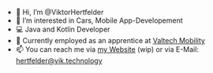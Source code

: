 - 👋 Hi, I’m @ViktorHertfelder
- 👀 I’m interested in Cars, Mobile App-Developement
- 💻 Java and Kotlin Developer
- 🏢 Currently employed as an apprentice at <a href="valtech-mobility.com">Valtech Mobility</a>
- 📫 You can reach me via <a href="vik.technology">my Website</a> (wip) or via E-Mail: hertfelder@vik.technology

<!---
ViktorHertfelder/ViktorHertfelder is a ✨ special ✨ repository because its `README.md` (this file) appears on your GitHub profile.
You can click the Preview link to take a look at your changes.
--->

